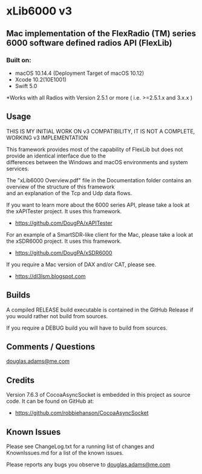 # xLib6000 v3
## Mac implementation of the FlexRadio (TM) series 6000 software defined radios API (FlexLib)

### Built on:
*  macOS 10.14.4 (Deployment Target of macOS 10.12)
*  Xcode 10.2(10E1001)
*  Swift 5.0



*Works with all Radios with Version 2.5.1 or more ( i.e. >=2.5.1.x and 3.x.x )

## Usage




THIS IS MY INITIAL WORK ON v3 COMPATIBILITY, IT IS NOT A COMPLETE, WORKING v3 IMPLEMENTATION





This framework provides most of the capability of FlexLib but does not provide an identical  interface due to the  
differences between the Windows and macOS environments and system services.

The "xLib6000 Overview.pdf" file in the Documentation folder contains an overview of the structure of this framework  
and an explanation of the Tcp and Udp data flows.  

If you want to learn more about the 6000 series API, please take a look at the xAPITester project. It uses this framework.

* https://github.com/DougPA/xAPITester

For an example of a SmartSDR-like client for the Mac, please take a look at the xSDR6000 project. It uses this framework.

* https://github.com/DougPA/xSDR6000

If you require a Mac version of DAX and/or CAT, please see.

* https://dl3lsm.blogspot.com


## Builds

A compiled RELEASE build executable is contained in the GitHub Release if you would rather not build from sources.  

If you require a DEBUG build you will have to build from sources.   


## Comments / Questions

douglas.adams@me.com


## Credits

Version 7.6.3 of CocoaAsyncSocket is embedded in this project as source code. It can be found on GitHub at:  

* https://github.com/robbiehanson/CocoaAsyncSocket


## Known Issues

Please see ChangeLog.txt for a running list of changes and KnownIssues.md for a list of the known issues.

Please reports any bugs you observe to douglas.adams@me.com
